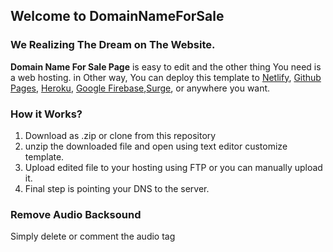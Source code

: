## Welcome to DomainNameForSale
### We Realizing The Dream on The Website.


**Domain Name For Sale Page** is easy to edit and the other thing You need is a web hosting.
in Other way, You can deploy this template to [Netlify](https://www.netlify.com/), [Github Pages](https://pages.github.com/), [Heroku](https://www.heroku.com/), [Google Firebase](https://firebase.google.com/docs/hosting/),[Surge](https://surge.sh/), or anywhere you want.

### How it Works?
1. Download as .zip or clone from this repository
2. unzip the downloaded file and open using text editor customize template.
3. Upload edited file to your hosting using FTP or you can manually upload it.
4. Final step is pointing your DNS to the server.

### Remove Audio Backsound
Simply delete or comment the audio tag <audio>...</audio>
